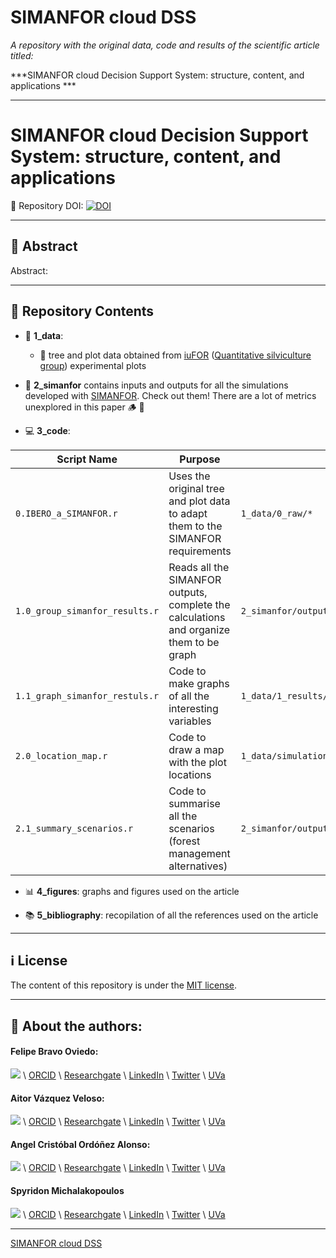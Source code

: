 # SIMANFOR cloud DSS

*A repository with the original data, code and results of the scientific article titled:*

***SIMANFOR cloud Decision Support System: structure, content, and applications ***

---

# SIMANFOR cloud Decision Support System: structure, content, and applications 

:open_file_folder: Repository DOI: [![DOI](https://zenodo.org/badge/713296626.svg)](https://zenodo.org/doi/10.5281/zenodo.12772484)

---

## :book: Abstract

Abstract: 

---

## :file_folder: Repository Contents

- :floppy_disk: **1_data**:
            
    - :deciduous_tree: tree and plot data obtained from [iuFOR](https://iufor.uva.es) ([Quantitative silviculture group](https://github.com/iuFOR-QuantitativeForestry)) experimental plots


- :seedling: **2_simanfor** contains inputs and outputs for all the simulations developed with [SIMANFOR](www.simanfor.es). Check out them! There are a lot of metrics unexplored in this paper :wood: :maple_leaf:

- :computer: **3_code**:


| Script Name     | Purpose               | Input                    | Output                   |
|-----------------|-----------------------|--------------------------|--------------------------|
| `0.IBERO_a_SIMANFOR.r`| Uses the original tree and plot data to adapt them to the SIMANFOR requirements| `1_data/0_raw/*` | `2_simanfor/input/*`
| `1.0_group_simanfor_results.r`| Reads all the SIMANFOR outputs, complete the calculations and organize them to be graph | `2_simanfor/output/*` | `1_data/simulation_results.RData` |
| `1.1_graph_simanfor_restuls.r` | Code to make graphs of all the interesting variables | `1_data/1_results/simulation_results.RData` | `4_figures/simulation_graphs/*` |
| `2.0_location_map.r` | Code to draw a map with the plot locations | `1_data/simulation_results.RData` | `4_figures/plot_map_Spain.png` |
| `2.1_summary_scenarios.r` | Code to summarise all the scenarios (forest management alternatives) | `2_simanfor/output/*` | `4_figures/summary_scenarios*` |

- :bar_chart: **4_figures**: graphs and figures used on the article

- :books: **5_bibliography**: recopilation of all the references used on the article

---

## :information_source: License

The content of this repository is under the [MIT license](./LICENSE).

---

## :link: About the authors:

#### Felipe Bravo Oviedo:

[![](https://github.com/Felipe-Bravo.png?size=50)](https://github.com/Felipe-Bravo) \\
[ORCID](https://orcid.org/0000-0001-7348-6695) \\
[Researchgate](https://www.researchgate.net/profile/Felipe-Bravo-11) \\
[LinkedIn](https://www.linkedin.com/in/felipebravooviedo) \\
[Twitter](https://twitter.com/fbravo_SFM) \\
[UVa](https://portaldelaciencia.uva.es/investigadores/181874/detalle)

#### Aitor Vázquez Veloso:

[![](https://github.com/aitorvv.png?size=50)](https://github.com/aitorvv) \\
[ORCID](https://orcid.org/0000-0003-0227-506X) \\
[Researchgate](https://www.researchgate.net/profile/Aitor_Vazquez_Veloso) \\
[LinkedIn](https://www.linkedin.com/in/aitorvazquezveloso/) \\
[Twitter](https://twitter.com/aitorvv) \\
[UVa](https://portaldelaciencia.uva.es/investigadores/178830/detalle)

#### Angel Cristóbal Ordóñez Alonso:

[![](https://github.com/acristo.png?size=50)](https://github.com/acristo) \\
[ORCID](https://orcid.org/0000-0001-5354-3760) \\
[Researchgate](https://www.researchgate.net/profile/Cristobal-Ordonez-Alonso) \\
[LinkedIn](https://www.linkedin.com/in/cristobal-ordonez-b6a97244/) \\
[Twitter](https://twitter.com/OrdonezAC) \\
[UVa](https://portaldelaciencia.uva.es/investigadores/181312/detalle)

#### Spyridon Michalakopoulos

[![](https://github.com/spirosmichalak.png?size=50)](https://github.com/spirosmichalak) \\
[ORCID](https://orcid.org/0000-0002-6262-8982) \\
[Researchgate](https://www.researchgate.net/profile/Spiros-Michalakopoulos) \\
[LinkedIn](https://www.linkedin.com/in/spiros-michalakopoulos/?originalSubdomain=es) \\
[Twitter](https://twitter.com/spirosmichalak) \\
[UVa](https://portaldelaciencia.uva.es/investigadores/988349/detalle)

---


[SIMANFOR cloud DSS](https://github.com/aitorvv/SIMANFOR_cloud_DSS) 
